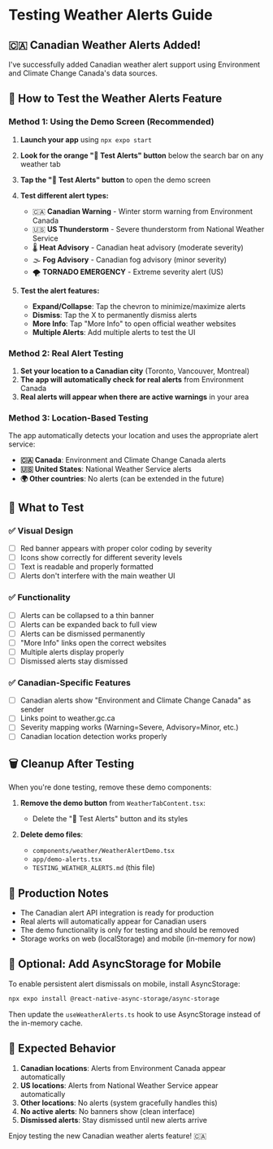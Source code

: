 # Testing Weather Alerts Guide

## 🇨🇦 Canadian Weather Alerts Added!

I've successfully added Canadian weather alert support using Environment and Climate Change Canada's data sources.

## 🧪 How to Test the Weather Alerts Feature

### Method 1: Using the Demo Screen (Recommended)

1. **Launch your app** using `npx expo start`
2. **Look for the orange "🧪 Test Alerts" button** below the search bar on any weather tab
3. **Tap the "🧪 Test Alerts" button** to open the demo screen
4. **Test different alert types:**
   - 🇨🇦 **Canadian Warning** - Winter storm warning from Environment Canada
   - 🇺🇸 **US Thunderstorm** - Severe thunderstorm from National Weather Service  
   - 🌡️ **Heat Advisory** - Canadian heat advisory (moderate severity)
   - 🌫️ **Fog Advisory** - Canadian fog advisory (minor severity)
   - 🌪️ **TORNADO EMERGENCY** - Extreme severity alert (US)

5. **Test the alert features:**
   - **Expand/Collapse**: Tap the chevron to minimize/maximize alerts
   - **Dismiss**: Tap the X to permanently dismiss alerts
   - **More Info**: Tap "More Info" to open official weather websites
   - **Multiple Alerts**: Add multiple alerts to test the UI

### Method 2: Real Alert Testing

1. **Set your location to a Canadian city** (Toronto, Vancouver, Montreal)
2. **The app will automatically check for real alerts** from Environment Canada
3. **Real alerts will appear when there are active warnings** in your area

### Method 3: Location-Based Testing

The app automatically detects your location and uses the appropriate alert service:
- **🇨🇦 Canada**: Environment and Climate Change Canada alerts
- **🇺🇸 United States**: National Weather Service alerts
- **🌍 Other countries**: No alerts (can be extended in the future)

## 🎯 What to Test

### ✅ Visual Design
- [ ] Red banner appears with proper color coding by severity
- [ ] Icons show correctly for different severity levels
- [ ] Text is readable and properly formatted
- [ ] Alerts don't interfere with the main weather UI

### ✅ Functionality
- [ ] Alerts can be collapsed to a thin banner
- [ ] Alerts can be expanded back to full view
- [ ] Alerts can be dismissed permanently
- [ ] "More Info" links open the correct websites
- [ ] Multiple alerts display properly
- [ ] Dismissed alerts stay dismissed

### ✅ Canadian-Specific Features
- [ ] Canadian alerts show "Environment and Climate Change Canada" as sender
- [ ] Links point to weather.gc.ca
- [ ] Severity mapping works (Warning=Severe, Advisory=Minor, etc.)
- [ ] Canadian location detection works properly

## 🗑️ Cleanup After Testing

When you're done testing, remove these demo components:

1. **Remove the demo button** from `WeatherTabContent.tsx`:
   - Delete the "🧪 Test Alerts" button and its styles
   
2. **Delete demo files**:
   - `components/weather/WeatherAlertDemo.tsx`
   - `app/demo-alerts.tsx`
   - `TESTING_WEATHER_ALERTS.md` (this file)

## 🚨 Production Notes

- The Canadian alert API integration is ready for production
- Real alerts will automatically appear for Canadian users
- The demo functionality is only for testing and should be removed
- Storage works on web (localStorage) and mobile (in-memory for now)

## 🔧 Optional: Add AsyncStorage for Mobile

To enable persistent alert dismissals on mobile, install AsyncStorage:

```bash
npx expo install @react-native-async-storage/async-storage
```

Then update the `useWeatherAlerts.ts` hook to use AsyncStorage instead of the in-memory cache.

## 📱 Expected Behavior

1. **Canadian locations**: Alerts from Environment Canada appear automatically
2. **US locations**: Alerts from National Weather Service appear automatically  
3. **Other locations**: No alerts (system gracefully handles this)
4. **No active alerts**: No banners show (clean interface)
5. **Dismissed alerts**: Stay dismissed until new alerts arrive

Enjoy testing the new Canadian weather alerts feature! 🇨🇦

